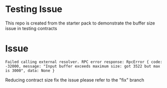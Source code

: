 # Testing Issue

This repo is created from the starter pack to demonstrate the buffer size issue in testing contracts

# Issue
```
Failed calling external resolver. RPC error response: RpcError { code: -32000, message: "Input buffer exceeds maximum size: got 3522 but max is 3000", data: None }
```
Reducing contract size fix the issue please refer to the "fix" branch
